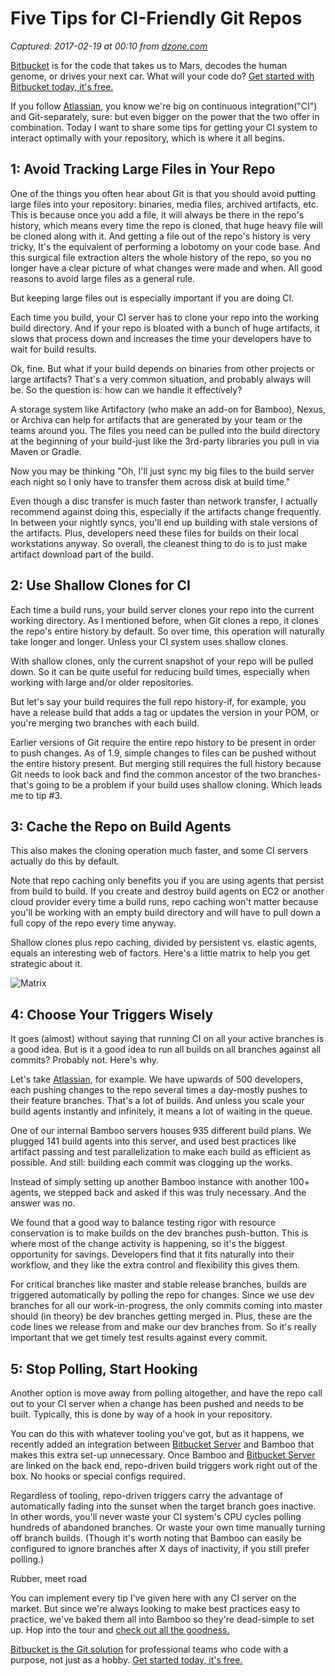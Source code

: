 # Five Tips for CI-Friendly Git Repos

_Captured: 2017-02-19 at 00:10 from [dzone.com](https://dzone.com/articles/five-tips-for-ci-friendly-git-repos?edition=271895&utm_source=Daily%20Digest&utm_medium=email&utm_campaign=dd%202017-02-18)_

[Bitbucket](https://dzone.com/go?i=186132&u=https%3A%2F%2Fbitbucket.org%2Fproduct%3Futm_source%3Ddzone%26utm_medium%3Dpaid-content%26utm_content%3Dtext-code-that-takes-us-to-mars%26utm_campaign%3Dbitbucket_adexp-bbtofu_dzone-text) is for the code that takes us to Mars, decodes the human genome, or drives your next car. What will your code do? [Get started with Bitbucket today, it's free.](https://dzone.com/go?i=186132&u=https%3A%2F%2Fbitbucket.org%2Fproduct%3Futm_source%3Ddzone%26utm_medium%3Dpaid-content%26utm_content%3Dtext-code-that-takes-us-to-mars%26utm_campaign%3Dbitbucket_adexp-bbtofu_dzone-text)

If you follow [Atlassian](https://bitbucket.org/product?utm_source=dzone&utm_medium=paid-content&utm_content=ci-friendly-git-repos&utm_campaign=bitbucket_adexp-bbtofu_dzone-syn-content), you know we're big on continuous integration("CI") and Git-separately, sure: but even bigger on the power that the two offer in combination. Today I want to share some tips for getting your CI system to interact optimally with your repository, which is where it all begins.

## 1: Avoid Tracking Large Files in Your Repo

One of the things you often hear about Git is that you should avoid putting large files into your repository: binaries, media files, archived artifacts, etc. This is because once you add a file, it will always be there in the repo's history, which means every time the repo is cloned, that huge heavy file will be cloned along with it. And getting a file out of the repo's history is very tricky, It's the equivalent of performing a lobotomy on your code base. And this surgical file extraction alters the whole history of the repo, so you no longer have a clear picture of what changes were made and when. All good reasons to avoid large files as a general rule.

But keeping large files out is especially important if you are doing CI.

Each time you build, your CI server has to clone your repo into the working build directory. And if your repo is bloated with a bunch of huge artifacts, it slows that process down and increases the time your developers have to wait for build results.

Ok, fine. But what if your build depends on binaries from other projects or large artifacts? That's a very common situation, and probably always will be. So the question is: how can we handle it effectively?

A storage system like Artifactory (who make an add-on for Bamboo), Nexus, or Archiva can help for artifacts that are generated by your team or the teams around you. The files you need can be pulled into the build directory at the beginning of your build-just like the 3rd-party libraries you pull in via Maven or Gradle.

Now you may be thinking "Oh, I'll just sync my big files to the build server each night so I only have to transfer them across disk at build time."

Even though a disc transfer is much faster than network transfer, I actually recommend against doing this, especially if the artifacts change frequently. In between your nightly syncs, you'll end up building with stale versions of the artifacts. Plus, developers need these files for builds on their local workstations anyway. So overall, the cleanest thing to do is to just make artifact download part of the build.

## 2: Use Shallow Clones for CI

Each time a build runs, your build server clones your repo into the current working directory. As I mentioned before, when Git clones a repo, it clones the repo's entire history by default. So over time, this operation will naturally take longer and longer. Unless your CI system uses shallow clones.

With shallow clones, only the current snapshot of your repo will be pulled down. So it can be quite useful for reducing build times, especially when working with large and/or older repositories.

But let's say your build requires the full repo history-if, for example, you have a release build that adds a tag or updates the version in your POM, or you're merging two branches with each build.

Earlier versions of Git require the entire repo history to be present in order to push changes. As of 1.9, simple changes to files can be pushed without the entire history present. But merging still requires the full history because Git needs to look back and find the common ancestor of the two branches-that's going to be a problem if your build uses shallow cloning. Which leads me to tip #3.

## 3: Cache the Repo on Build Agents

This also makes the cloning operation much faster, and some CI servers actually do this by default.

Note that repo caching only benefits you if you are using agents that persist from build to build. If you create and destroy build agents on EC2 or another cloud provider every time a build runs, repo caching won't matter because you'll be working with an empty build directory and will have to pull down a full copy of the repo every time anyway.

Shallow clones plus repo caching, divided by persistent vs. elastic agents, equals an interesting web of factors. Here's a little matrix to help you get strategic about it.

![Matrix](https://wac-cdn.atlassian.com/dam/jcr:f10712eb-81d3-40ad-873a-0060987ac6ac/matrix2.png?cdnVersion=da)

## 4: Choose Your Triggers Wisely

It goes (almost) without saying that running CI on all your active branches is a good idea. But is it a good idea to run all builds on all branches against all commits? Probably not. Here's why.

Let's take [Atlassian](https://bitbucket.org/product?utm_source=dzone&utm_medium=paid-content&utm_content=ci-friendly-git-repos&utm_campaign=bitbucket_adexp-bbtofu_dzone-syn-content), for example. We have upwards of 500 developers, each pushing changes to the repo several times a day-mostly pushes to their feature branches. That's a lot of builds. And unless you scale your build agents instantly and infinitely, it means a lot of waiting in the queue.

One of our internal Bamboo servers houses 935 different build plans. We plugged 141 build agents into this server, and used best practices like artifact passing and test parallelization to make each build as efficient as possible. And still: building each commit was clogging up the works.

Instead of simply setting up another Bamboo instance with another 100+ agents, we stepped back and asked if this was truly necessary. And the answer was no.

We found that a good way to balance testing rigor with resource conservation is to make builds on the dev branches push-button. This is where most of the change activity is happening, so it's the biggest opportunity for savings. Developers find that it fits naturally into their workflow, and they like the extra control and flexibility this gives them.

For critical branches like master and stable release branches, builds are triggered automatically by polling the repo for changes. Since we use dev branches for all our work-in-progress, the only commits coming into master should (in theory) be dev branches getting merged in. Plus, these are the code lines we release from and make our dev branches from. So it's really important that we get timely test results against every commit.

## 5: Stop Polling, Start Hooking

Another option is move away from polling altogether, and have the repo call out to your CI server when a change has been pushed and needs to be built. Typically, this is done by way of a hook in your repository.

You can do this with whatever tooling you've got, but as it happens, we recently added an integration between [Bitbucket Server](https://bitbucket.org/product?utm_source=dzone&utm_medium=paid-content&utm_content=ci-friendly-git-repos&utm_campaign=bitbucket_adexp-bbtofu_dzone-syn-content) and Bamboo that makes this extra set-up unnecessary. Once Bamboo and [Bitbucket Server](https://bitbucket.org/product?utm_source=dzone&utm_medium=paid-content&utm_content=ci-friendly-git-repos&utm_campaign=bitbucket_adexp-bbtofu_dzone-syn-content) are linked on the back end, repo-driven build triggers work right out of the box. No hooks or special configs required.

Regardless of tooling, repo-driven triggers carry the advantage of automatically fading into the sunset when the target branch goes inactive. In other words, you'll never waste your CI system's CPU cycles polling hundreds of abandoned branches. Or waste your own time manually turning off branch builds. (Though it's worth noting that Bamboo can easily be configured to ignore branches after X days of inactivity, if you still prefer polling.)

Rubber, meet road

You can implement every tip I've given here with any CI server on the market. But since we're always looking to make best practices easy to practice, we've baked them all into Bamboo so they're dead-simple to set up. Hop into the tour and [check out all the goodness.](https://bitbucket.org/product?utm_source=dzone&utm_medium=paid-content&utm_content=ci-friendly-git-repos&utm_campaign=bitbucket_adexp-bbtofu_dzone-syn-content)

[Bitbucket is the Git solution](https://dzone.com/go?i=186133&u=https%3A%2F%2Fbitbucket.org%2Fproduct%3Futm_source%3Ddzone%26utm_medium%3Dpaid-content%26utm_content%3Dtext-teams-who-code-with-a-purpose%26utm_campaign%3Dbitbucket_adexp-bbtofu_dzone-text) for professional teams who code with a purpose, not just as a hobby. [Get started today, it's free.](https://dzone.com/go?i=186133&u=https%3A%2F%2Fbitbucket.org%2Fproduct%3Futm_source%3Ddzone%26utm_medium%3Dpaid-content%26utm_content%3Dtext-teams-who-code-with-a-purpose%26utm_campaign%3Dbitbucket_adexp-bbtofu_dzone-text)
